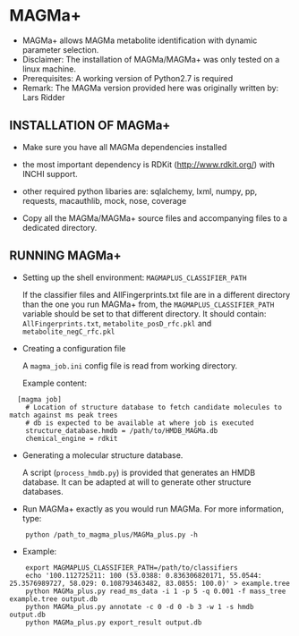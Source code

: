 MAGMa+
======

* MAGMa+ allows MAGMa metabolite identification with dynamic parameter selection.
* Disclaimer: The installation of MAGMa/MAGMa+ was only tested on a linux machine.
* Prerequisites: A working version of Python2.7 is required
* Remark: The MAGMa version provided here was originally written by: Lars Ridder

INSTALLATION OF MAGMa+
----------------------

* Make sure you have all MAGMa dependencies installed
 * the most important dependency is RDKit (http://www.rdkit.org/) with INCHI support.
 * other required python libaries are: sqlalchemy, lxml, numpy, pp, requests, macauthlib, mock, nose, coverage

* Copy all the MAGMa/MAGMa+ source files and accompanying files to a dedicated directory.


RUNNING MAGMa+
--------------

* Setting up the shell environment: `MAGMAPLUS_CLASSIFIER_PATH`

	If the classifier files and AllFingerprints.txt file are in a different directory than the one you run MAGMa+ from,
	the `MAGMAPLUS_CLASSIFIER_PATH` variable should be set to that different directory.
	It should contain: `AllFingerprints.txt`, `metabolite_posD_rfc.pkl` and `metabolite_negC_rfc.pkl`

* Creating a configuration file

  A `magma_job.ini` config file is read from working directory.

  Example content:

```
  [magma job]
	# Location of structure database to fetch candidate molecules to match against ms peak trees
	# db is expected to be available at where job is executed
	structure_database.hmdb = /path/to/HMDB_MAGMa.db
	chemical_engine = rdkit
```

* Generating a molecular structure database.

  A script (`process_hmdb.py`) is provided that generates an HMDB database. It can be adapted at will to generate other structure databases.

* Run MAGMa+ exactly as you would run MAGMa. For more information, type:

```
	python /path_to_magma_plus/MAGMa_plus.py -h
```

* Example:

```
	export MAGMAPLUS_CLASSIFIER_PATH=/path/to/classifiers
	echo '100.112725211: 100 (53.0388: 0.836306820171, 55.0544: 25.3576989727, 58.029: 0.108793463482, 83.0855: 100.0)' > example.tree
	python MAGMa_plus.py read_ms_data -i 1 -p 5 -q 0.001 -f mass_tree example.tree output.db
	python MAGMa_plus.py annotate -c 0 -d 0 -b 3 -w 1 -s hmdb output.db
	python MAGMa_plus.py export_result output.db
```
